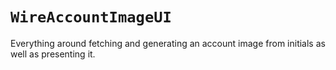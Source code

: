 # ``WireAccountImageUI``

Everything around fetching and generating an account image from initials as well as presenting it. 
